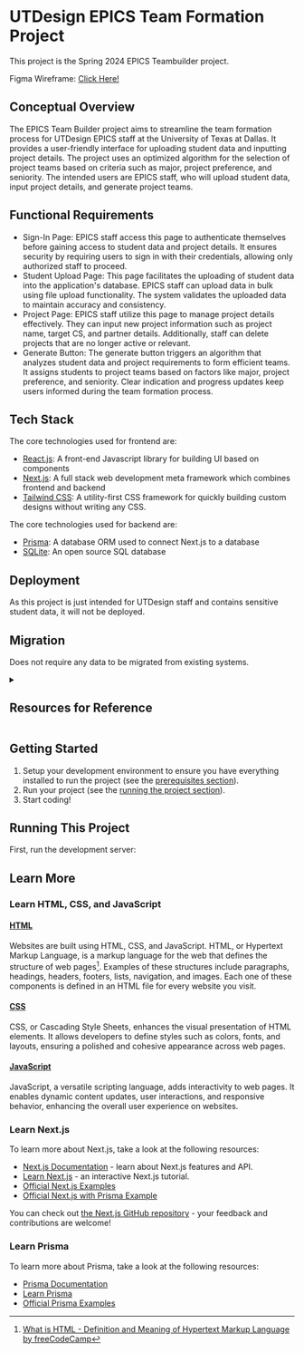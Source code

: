 
# UTDesign EPICS Team Formation Project


This project is the Spring 2024 EPICS Teambuilder project. 



Figma Wireframe: [Click Here!](https://www.figma.com/file/pQIawhFYojSBtXk5qAHGEz/Wireframe?type=design&node-id=0%3A1&mode=design&t=zdtVvztLlWfwChsV-1)


## Conceptual Overview

The EPICS Team Builder project aims to streamline the team formation process for UTDesign EPICS staff at the University of Texas at Dallas. It provides a user-friendly interface for uploading student data and inputting project details. The project uses an optimized algorithm for the selection of project teams based on criteria such as major, project preference, and seniority. The intended users are EPICS staff, who will upload student data, input project details, and generate project teams.

## Functional Requirements
- Sign-In Page: EPICS staff access this page to authenticate themselves before gaining access to student data and project details. It ensures security by requiring users to sign in with their credentials, allowing only authorized staff to proceed.
- Student Upload Page: This page facilitates the uploading of student data into the application's database. EPICS staff can upload data in bulk using file upload functionality. The system validates the uploaded data to maintain accuracy and consistency.
- Project Page: EPICS staff utilize this page to manage project details effectively. They can input new project information such as project name, target CS, and partner details. Additionally, staff can delete projects that are no longer active or relevant.
- Generate Button: The generate button triggers an algorithm that analyzes student data and project requirements to form efficient teams. It assigns students to project teams based on factors like major, project preference, and seniority. Clear indication and progress updates keep users informed during the team formation process.

## Tech Stack
The core technologies used for frontend are:
- [React.js](https://www.react.dev): A front-end Javascript library for building UI based on components
- [Next.js](https://nextjs.org): A full stack web development meta framework which combines frontend and backend
- [Tailwind CSS](https://tailwindcss.com/): A utility-first CSS framework for quickly building custom designs without writing any CSS.

The core technologies used for backend are:
- [Prisma](https://prisma.io): A database ORM used to connect Next.js to a database
- [SQLite](https://www.sqlite.org/): An open source SQL database

## Deployment
As this project is just intended for UTDesign staff and contains sensitive student data, it will not be deployed. 

## Migration
Does not require any data to be migrated from existing systems. 

<!-- markdownlint-disable-next-line MD033 -->
<details><summary><h2>Resources for Reference</h2></summary>

- [Getting Started](#getting-started)

- [Running This Project](#running-this-project)
- [Learn More](#learn-more)
  - [Learn HTML, CSS, JavaScript, and TypeScript](#learn-html-css-javascript-and-typescript)
    - [HTML](#html)
    - [CSS](#css)
    - [JavaScript](#javascript)
    - [TypeScript](#typescript)
  - [Learn Next.js](#learn-nextjs)
  - [Learn Prisma](#learn-prisma)

</details>

## Getting Started

1. Setup your development environment to ensure you have everything installed to run the project (see the [prerequisites section](#prerequisites)).
2. Run your project (see the [running the project section](#running-this-project)).
3. Start coding!
   


## Running This Project

First, run the development server:



## Learn More

### Learn HTML, CSS, and JavaScript

#### [HTML](https://www.freecodecamp.org/news/the-html-handbook/)

Websites are built using HTML, CSS, and JavaScript. HTML, or Hypertext Markup Language, is a markup language for the web that defines the structure of web pages[^1]. Examples of these structures include paragraphs, headings, headers, footers, lists, navigation, and images. Each one of these components is defined in an HTML file for every website you visit.

[^1]: [What is HTML - Definition and Meaning of Hypertext Markup Language by freeCodeCamp](https://www.freecodecamp.org/news/what-is-html-definition-and-meaning/)

#### [CSS](https://www.freecodecamp.org/news/the-css-handbook-a-handy-guide-to-css-for-developers-b56695917d11/)

CSS, or Cascading Style Sheets, enhances the visual presentation of HTML elements. It allows developers to define styles such as colors, fonts, and layouts, ensuring a polished and cohesive appearance across web pages.

#### [JavaScript](https://www.freecodecamp.org/news/the-complete-javascript-handbook-f26b2c71719c/)

JavaScript, a versatile scripting language, adds interactivity to web pages. It enables dynamic content updates, user interactions, and responsive behavior, enhancing the overall user experience on websites.

### Learn Next.js

To learn more about Next.js, take a look at the following resources:

- [Next.js Documentation](https://nextjs.org/docs) - learn about Next.js features and API.
- [Learn Next.js](https://nextjs.org/learn) - an interactive Next.js tutorial.
- [Official Next.js Examples](https://github.com/vercel/next.js/tree/canary/examples)
- [Official Next.js with Prisma Example](https://github.com/prisma/prisma-examples/tree/latest/typescript/rest-nextjs-api-routes)

You can check out [the Next.js GitHub repository](https://github.com/vercel/next.js/) - your feedback and contributions are welcome!

### Learn Prisma

To learn more about Prisma, take a look at the following resources:

- [Prisma Documentation](https://www.prisma.io/docs)
- [Learn Prisma](https://www.prisma.io/learn)
- [Official Prisma Examples](https://github.com/prisma/prisma-examples)

